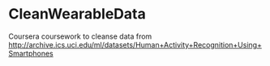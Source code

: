 # CleanWearableData
Coursera coursework to cleanse data from http://archive.ics.uci.edu/ml/datasets/Human+Activity+Recognition+Using+Smartphones 
